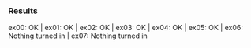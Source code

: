 ### Results

ex00: OK | ex01: OK | ex02: OK | ex03: OK | ex04: OK | ex05: OK | ex06: Nothing turned in | ex07: Nothing turned in

